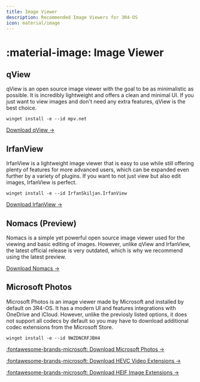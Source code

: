 ```yaml
---
title: Image Viewer
description: Recommended Image Viewers for 3R4-OS
icon: material/image
---
```


# :material-image: Image Viewer

## qView

qView is an open source image viewer with the goal to be as minimalistic as possible. It is incredibly lightweight and offers a clean and minimal UI. If you just want to view images and don't need any extra features, qView is the best choice.

`winget install -e --id mpv.net`

[Download qView ->](https://interversehq.com/qview/download/)

## IrfanView

IrfanView is a lightweight image viewer that is easy to use while still offering plenty of features for more advanced users, which can be expanded even further by a variety of plugins. If you want to not just view but also edit images, IrfanView is perfect.

`winget install -e --id IrfanSkiljan.IrfanView`

[Download IrfanView ->](https://www.irfanview.com/64bit.htm)

## Nomacs (Preview)

Nomacs is a simple yet powerful open source image viewer used for the viewing and basic editing of images. However, unlike qView and IrfanView, the latest official release is very outdated, which is why we recommend using the latest preview.

[Download Nomacs ->](https://github.com/nomacs/nomacs/releases/)

## Microsoft Photos

Microsoft Photos is an image viewer made by Microsoft and installed by default on 3R4-OS. It has a modern UI and features integrations with OneDrive and iCloud. However, unlike the previosly listed options, it does not support all codecs by default so you may have to download additional codec extensions from the Microsoft Store.

`winget install -e --id 9WZDNCRFJBH4`

[:fontawesome-brands-microsoft: Download Microsoft Photos ->](ms-windows-store://pdp/?ProductId=9WZDNCRFJBH4)

[:fontawesome-brands-microsoft: Download HEVC Video Extensions ->](ms-windows-store://pdp/?ProductId=9NMZLZ57R3T7)

[:fontawesome-brands-microsoft: Download HEIF Image Extensions ->](ms-windows-store://pdp/?ProductId=9PMMSR1CGPWG)

